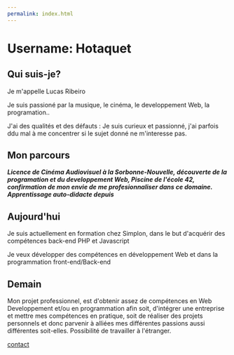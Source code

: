 ```yaml
---
permalink: index.html
---
```


# Username: Hotaquet
## Qui suis-je? 

Je m'appelle Lucas Ribeiro

Je suis passioné par la musique, le cinéma, le developpement Web, la programation..

J'ai des qualités et des défauts : Je suis curieux et passionné, j'ai parfois ddu mal à me concentrer si le sujet donné ne m'interesse pas.


## Mon parcours

***Licence de Cinéma Audiovisuel à la Sorbonne-Nouvelle, découverte de la programation et du developpement Web, Piscine de l'école 42, confirmation de mon envie de me profesionnaliser dans ce domaine. Apprentissage auto-didacte depuis***


## Aujourd'hui

Je suis actuellement en formation chez Simplon, dans le but d'acquérir des compétences back-end PHP et Javascript


Je veux développer des compétences en développement Web et dans la programmation front-end/Back-end 

## Demain

Mon projet professionnel, est d'obtenir assez de compétences en Web Developpement et/ou en programmation afin soit, d'intégrer une entreprise et mettre mes compétences en pratique, soit de réaliser des projets personnels et donc parvenir à alliées mes différentes passions aussi différentes soit-elles.
Possibilité de travailler à l'étranger.

[contact](index.html)
